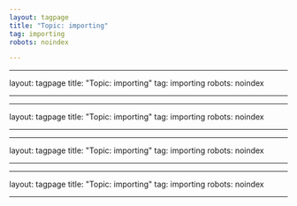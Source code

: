 ```yaml
---
layout: tagpage
title: "Topic: importing"
tag: importing
robots: noindex

---
```

---
layout: tagpage
title: "Topic: importing"
tag: importing
robots: noindex

---
---
layout: tagpage
title: "Topic: importing"
tag: importing
robots: noindex

---
---
layout: tagpage
title: "Topic: importing"
tag: importing
robots: noindex

---
---
layout: tagpage
title: "Topic: importing"
tag: importing
robots: noindex

---
